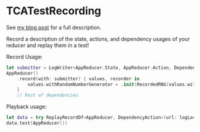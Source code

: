 # TCATestRecording

See [my blog post](https://jackyoustra.com/blog/tca-test-recording) for a full description.

Record a description of the state, actions, and dependency usages of your reducer
and replay them in a test!

Record Usage:

```swift
let submitter = LogWriter<AppReducer.State, AppReducer.Action, DependencyAction>(url: logLocation)
AppReducer()
    .record(with: submitter) { values, recorder in
        values.withRandomNumberGenerator = .init(RecordedRNG(values.withRandomNumberGenerator, submission: { recording(.setRNG($0)) }))
    }
    // Rest of dependencies
```

Playback usage:

```swift
let data = try ReplayRecordOf<AppReducer, DependencyAction>(url: logLocation)
data.test(AppReducer())
```
